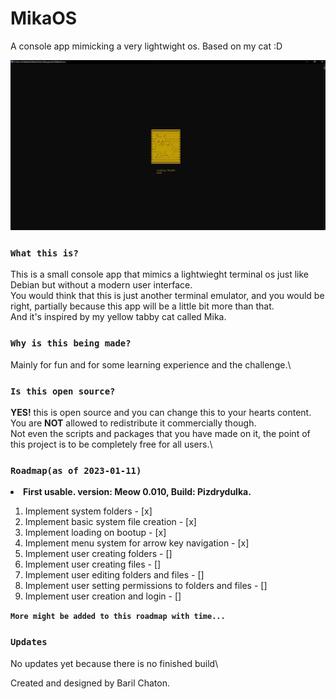 # MikaOS
A console app mimicking a very lightwight os.
Based on my cat :D

![Alt text](Images/loadingSplash.jpg?raw=true "Title")

### `What this is?`
This is a small console app that mimics a lightwieght terminal os just like Debian but without a modern user interface.\
You would think that this is just another terminal emulator, and you would be right, partially because this app will be a little bit more than that.\
And it's inspired by my yellow tabby cat called Mika.

### `Why is this being made?`
Mainly for fun and for some learning experience and the challenge.\

### `Is this open source?`
<strong>YES!</strong> this is open source and you can change this to your hearts content.\
You are <strong>NOT</strong> allowed to redistribute it commercially though.\
Not even the scripts and packages that you have made on it, the point of this project is to be completely free for all users.\

### `Roadmap(as of 2023-01-11)`
<li><strong>First usable. version: Meow 0.010, Build: Pizdrydulka.</strong></li>
<ol>
  <li>Implement system folders - [x]</li>
  <li>Implement basic system file creation - [x]</li>
  <li>Implement loading on bootup - [x]</li>
  <li>Implement menu system for arrow key navigation - [x]</li>
  <li>Implement user creating folders - []</li>
  <li>Implement user creating files - []</li>
  <li>Implement user editing folders and files - []</li>
  <li>Implement user setting permissions to folders and files - []</li>
  <li>Implement user creation and login - []</li> 
</ol>

<strong>`More might be added to this roadmap with time...`</strong>

### `Updates`
No updates yet because there is no finished build\\

Created and designed by Baril Chaton.
